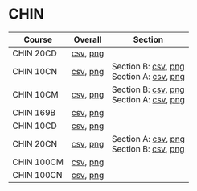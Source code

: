# CHIN

| Course | Overall | Section |
| ------ | ------- | ------- |
| CHIN 20CD | [csv](https://github.com/UCSD-Historical-Enrollment-Data/2024Spring/blob/main/overall/CHIN%2020CD.csv), [png](https://raw.githubusercontent.com/UCSD-Historical-Enrollment-Data/2024Spring/main/plot_overall/CHIN%2020CD.png) |  |
| CHIN 10CN | [csv](https://github.com/UCSD-Historical-Enrollment-Data/2024Spring/blob/main/overall/CHIN%2010CN.csv), [png](https://raw.githubusercontent.com/UCSD-Historical-Enrollment-Data/2024Spring/main/plot_overall/CHIN%2010CN.png) | Section B: [csv](https://github.com/UCSD-Historical-Enrollment-Data/2024Spring/blob/main/section/CHIN%2010CN_B.csv), [png](https://raw.githubusercontent.com/UCSD-Historical-Enrollment-Data/2024Spring/main/plot_section/CHIN%2010CN_B.png)<br>Section A: [csv](https://github.com/UCSD-Historical-Enrollment-Data/2024Spring/blob/main/section/CHIN%2010CN_A.csv), [png](https://raw.githubusercontent.com/UCSD-Historical-Enrollment-Data/2024Spring/main/plot_section/CHIN%2010CN_A.png) |
| CHIN 10CM | [csv](https://github.com/UCSD-Historical-Enrollment-Data/2024Spring/blob/main/overall/CHIN%2010CM.csv), [png](https://raw.githubusercontent.com/UCSD-Historical-Enrollment-Data/2024Spring/main/plot_overall/CHIN%2010CM.png) | Section B: [csv](https://github.com/UCSD-Historical-Enrollment-Data/2024Spring/blob/main/section/CHIN%2010CM_B.csv), [png](https://raw.githubusercontent.com/UCSD-Historical-Enrollment-Data/2024Spring/main/plot_section/CHIN%2010CM_B.png)<br>Section A: [csv](https://github.com/UCSD-Historical-Enrollment-Data/2024Spring/blob/main/section/CHIN%2010CM_A.csv), [png](https://raw.githubusercontent.com/UCSD-Historical-Enrollment-Data/2024Spring/main/plot_section/CHIN%2010CM_A.png) |
| CHIN 169B | [csv](https://github.com/UCSD-Historical-Enrollment-Data/2024Spring/blob/main/overall/CHIN%20169B.csv), [png](https://raw.githubusercontent.com/UCSD-Historical-Enrollment-Data/2024Spring/main/plot_overall/CHIN%20169B.png) |  |
| CHIN 10CD | [csv](https://github.com/UCSD-Historical-Enrollment-Data/2024Spring/blob/main/overall/CHIN%2010CD.csv), [png](https://raw.githubusercontent.com/UCSD-Historical-Enrollment-Data/2024Spring/main/plot_overall/CHIN%2010CD.png) |  |
| CHIN 20CN | [csv](https://github.com/UCSD-Historical-Enrollment-Data/2024Spring/blob/main/overall/CHIN%2020CN.csv), [png](https://raw.githubusercontent.com/UCSD-Historical-Enrollment-Data/2024Spring/main/plot_overall/CHIN%2020CN.png) | Section A: [csv](https://github.com/UCSD-Historical-Enrollment-Data/2024Spring/blob/main/section/CHIN%2020CN_A.csv), [png](https://raw.githubusercontent.com/UCSD-Historical-Enrollment-Data/2024Spring/main/plot_section/CHIN%2020CN_A.png)<br>Section B: [csv](https://github.com/UCSD-Historical-Enrollment-Data/2024Spring/blob/main/section/CHIN%2020CN_B.csv), [png](https://raw.githubusercontent.com/UCSD-Historical-Enrollment-Data/2024Spring/main/plot_section/CHIN%2020CN_B.png) |
| CHIN 100CM | [csv](https://github.com/UCSD-Historical-Enrollment-Data/2024Spring/blob/main/overall/CHIN%20100CM.csv), [png](https://raw.githubusercontent.com/UCSD-Historical-Enrollment-Data/2024Spring/main/plot_overall/CHIN%20100CM.png) |  |
| CHIN 100CN | [csv](https://github.com/UCSD-Historical-Enrollment-Data/2024Spring/blob/main/overall/CHIN%20100CN.csv), [png](https://raw.githubusercontent.com/UCSD-Historical-Enrollment-Data/2024Spring/main/plot_overall/CHIN%20100CN.png) |  |

